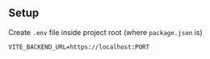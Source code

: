 ## Setup

Create `.env` file inside project root (where `package.json` is)

```env
VITE_BACKEND_URL=https://localhost:PORT
```
